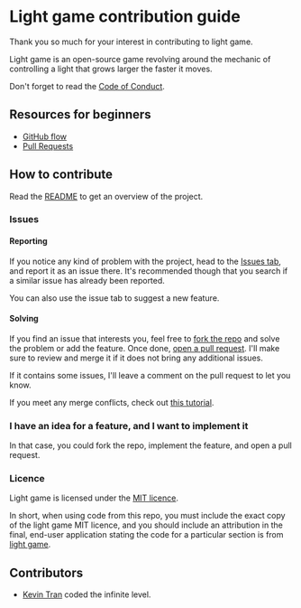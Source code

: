 # Light game contribution guide
Thank you so much for your interest in contributing to light game. 

Light game is an open-source game revolving around the mechanic of controlling a light that grows larger the faster it moves.

Don't forget to read the [Code of Conduct](https://github.com/IceTheDev2/light-game/blob/main/CODE_OF_CONDUCT.md).

## Resources for beginners
- [GitHub flow](https://docs.github.com/en/get-started/quickstart/github-flow)
- [Pull Requests](https://docs.github.com/en/pull-requests/collaborating-with-pull-requests)

## How to contribute
Read the [README](https://github.com/IceTheDev2/light-game/blob/main/README.md) to get an overview of the project.

### Issues
#### Reporting
If you notice any kind of problem with the project, head to the [Issues tab](https://github.com/IceTheDev2/light-game/issues), and report it as an issue there. It's recommended though that you search if a similar issue has already been reported.

You can also use the issue tab to suggest a new feature.

#### Solving
If you find an issue that interests you, feel free to [fork the repo](https://docs.github.com/en/get-started/quickstart/fork-a-repo) and solve the problem or add the feature. Once done, 
[open a pull request](https://docs.github.com/en/pull-requests/collaborating-with-pull-requests/proposing-changes-to-your-work-with-pull-requests/creating-a-pull-request). I'll make sure to review and merge it if it does not bring any additional issues.

If it contains some issues, I'll leave a comment on the pull request to let you know.

If you meet any merge conflicts, check out [this tutorial](https://github.com/skills/resolve-merge-conflicts).

### I have an idea for a feature, and I want to implement it
In that case, you could fork the repo, implement the feature, and open a pull request.

### Licence
Light game is licensed under the [MIT licence](https://github.com/IceTheDev2/light-game/blob/main/LICENSE). 

In short, when using code from this repo, you must include the exact copy of the light game MIT licence, and you should include an attribution in the final, end-user application stating 
the code for a particular section is from [light game](https://github.com/IceTheDev2/light-game).

## Contributors
- [Kevin Tran](https://github.com/kevintr303) coded the infinite level.
